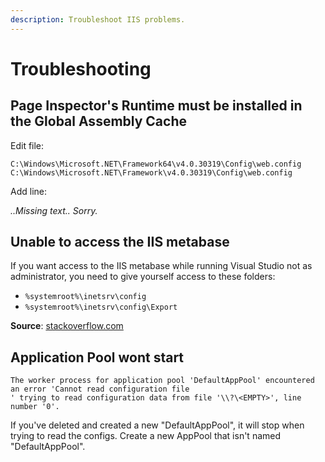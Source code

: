 ```yaml
---
description: Troubleshoot IIS problems.
---
```


# Troubleshooting

## Page Inspector's Runtime must be installed in the Global Assembly Cache

Edit file:

```text
C:\Windows\Microsoft.NET\Framework64\v4.0.30319\Config\web.config
C:\Windows\Microsoft.NET\Framework\v4.0.30319\Config\web.config
```

Add line:

_..Missing text.. Sorry._

## Unable to access the IIS metabase

If you want access to the IIS metabase while running Visual Studio not as administrator, you need to give yourself access to these folders:

* `%systemroot%\inetsrv\config`
* `%systemroot%\inetsrv\config\Export`

**Source**: [stackoverflow.com](https://stackoverflow.com/questions/12859891/error-unable-to-access-the-iis-metabase)

## Application Pool wont start

```text
The worker process for application pool 'DefaultAppPool' encountered an error 'Cannot read configuration file
' trying to read configuration data from file '\\?\<EMPTY>', line number '0'.
```

If you've deleted and created a new "DefaultAppPool", it will stop when trying to read the configs. Create a new AppPool that isn't named "DefaultAppPool".

